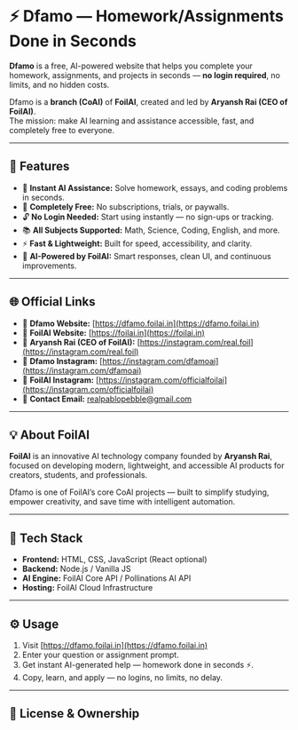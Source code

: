 # ⚡ Dfamo — Homework/Assignments Done in Seconds

**Dfamo** is a free, AI-powered website that helps you complete your homework, assignments, and projects in seconds — **no login required**, no limits, and no hidden costs.  

Dfamo is a **branch (CoAI)** of **FoilAI**, created and led by **Aryansh Rai (CEO of FoilAI)**.  
The mission: make AI learning and assistance accessible, fast, and completely free to everyone.  

---

## 🚀 Features

- 🧠 **Instant AI Assistance:** Solve homework, essays, and coding problems in seconds.  
- 💸 **Completely Free:** No subscriptions, trials, or paywalls.  
- 🔓 **No Login Needed:** Start using instantly — no sign-ups or tracking.  
- 📚 **All Subjects Supported:** Math, Science, Coding, English, and more.  
- ⚡ **Fast & Lightweight:** Built for speed, accessibility, and clarity.  
- 🧩 **AI-Powered by FoilAI:** Smart responses, clean UI, and continuous improvements.

---

## 🌐 Official Links

- 🧠 **Dfamo Website:** [https://dfamo.foilai.in](https://dfamo.foilai.in)  
- 🚀 **FoilAI Website:** [https://foilai.in](https://foilai.in)  
- 📱 **Aryansh Rai (CEO of FoilAI):** [https://instagram.com/real.foil](https://instagram.com/real.foil)  
- 🤖 **Dfamo Instagram:** [https://instagram.com/dfamoai](https://instagram.com/dfamoai)  
- 🧠 **FoilAI Instagram:** [https://instagram.com/officialfoilai](https://instagram.com/officialfoilai)  
- 📧 **Contact Email:** [realpablopebble@gmail.com](mailto:realpablopebble@gmail.com)

---

## 💡 About FoilAI

**FoilAI** is an innovative AI technology company founded by **Aryansh Rai**, focused on developing modern, lightweight, and accessible AI products for creators, students, and professionals.  

Dfamo is one of FoilAI’s core CoAI projects — built to simplify studying, empower creativity, and save time with intelligent automation.

---

## 🧩 Tech Stack

- **Frontend:** HTML, CSS, JavaScript (React optional)
- **Backend:** Node.js / Vanilla JS
- **AI Engine:** FoilAI Core API / Pollinations AI API
- **Hosting:** FoilAI Cloud Infrastructure

---

## ⚙️ Usage

1. Visit [https://dfamo.foilai.in](https://dfamo.foilai.in)  
2. Enter your question or assignment prompt.  
3. Get instant AI-generated help — homework done in seconds ⚡.  
4. Copy, learn, and apply — no logins, no limits, no delay.

---

## 📜 License & Ownership

